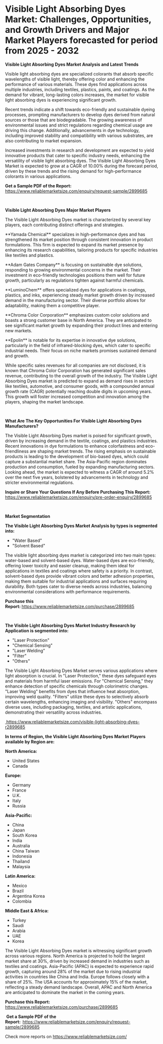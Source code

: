<p><h1>Visible Light Absorbing Dyes Market: Challenges, Opportunities, and Growth Drivers and Major Market Players forecasted for period from 2025 - 2032</h1></p><p><strong>Visible Light Absorbing Dyes Market Analysis and Latest Trends</strong></p>
<p><p>Visible light absorbing dyes are specialized colorants that absorb specific wavelengths of visible light, thereby offering color and enhancing the performance of various materials. These dyes find applications across multiple industries, including textiles, plastics, paints, and coatings. As the demand for vibrant, long-lasting colors increases, the market for visible light absorbing dyes is experiencing significant growth.</p><p>Recent trends indicate a shift towards eco-friendly and sustainable dyeing processes, prompting manufacturers to develop dyes derived from natural sources or those that are biodegradable. The growing awareness of environmental issues and strict regulations regarding chemical usage are driving this change. Additionally, advancements in dye technology, including improved stability and compatibility with various substrates, are also contributing to market expansion.</p><p>Increased investments in research and development are expected to yield innovative products that cater to specific industry needs, enhancing the versatility of visible light absorbing dyes. The Visible Light Absorbing Dyes Market is expected to grow at a CAGR of 10.00% during the forecast period, driven by these trends and the rising demand for high-performance colorants in various applications.</p></p>
<p><strong>Get a Sample PDF of the Report:&nbsp;</strong> <a href="https://www.reliablemarketsize.com/enquiry/request-sample/2899685?utm_campaign=2876&utm_medium=2&utm_source=Github&utm_content=ia&utm_term=16032025&utm_id=visible-light-absorbing-dyes">https://www.reliablemarketsize.com/enquiry/request-sample/2899685</a></p>
<p>&nbsp;</p>
<p><strong>Visible Light Absorbing Dyes Major Market Players</strong></p>
<p><p>The Visible Light Absorbing Dyes market is characterized by several key players, each contributing distinct offerings and strategies. </p><p>**Yamada Chemical** specializes in high-performance dyes and has strengthened its market position through consistent innovation in product formulations. This firm is expected to expand its market presence by enhancing its research capabilities, tailoring products for specific industries like textiles and plastics.</p><p>**Adam Gates Company** is focusing on sustainable dye solutions, responding to growing environmental concerns in the market. Their investment in eco-friendly technologies positions them well for future growth, particularly as regulations tighten against harmful chemicals.</p><p>**LuminoChem** offers specialized dyes for applications in coatings, plastics, and inks, experiencing steady market growth driven by increased demand in the manufacturing sector. Their diverse portfolio allows for adaptability, making them a competitive player.</p><p>**Chroma Color Corporation** emphasizes custom color solutions and boasts a strong customer base in North America. They are anticipated to see significant market growth by expanding their product lines and entering new markets.</p><p>**Epolin** is notable for its expertise in innovative dye solutions, particularly in the field of infrared-blocking dyes, which cater to specific industrial needs. Their focus on niche markets promises sustained demand and growth.</p><p>While specific sales revenues for all companies are not disclosed, it is known that Chroma Color Corporation has generated significant sales revenue, contributing to the overall growth of the industry. The Visible Light Absorbing Dyes market is predicted to expand as demand rises in sectors like textiles, automotive, and consumer goods, with a compounded annual growth rate (CAGR) potentially reaching double digits in upcoming years. This growth will foster increased competition and innovation among the players, shaping the market landscape.</p></p>
<p>&nbsp;</p>
<p><strong>What Are The Key Opportunities For Visible Light Absorbing Dyes Manufacturers?</strong></p>
<p><p>The Visible Light Absorbing Dyes market is poised for significant growth, driven by increasing demand in the textile, coatings, and plastics industries. Recent innovations in dye formulations to enhance colorfastness and eco-friendliness are shaping market trends. The rising emphasis on sustainable products is leading to the development of bio-based dyes, which could capture a substantial market share. The Asia-Pacific region dominates production and consumption, fueled by expanding manufacturing sectors. Looking ahead, the market is expected to witness a CAGR of around 5.2% over the next five years, bolstered by advancements in technology and stricter environmental regulations.</p></p>
<p><strong>Inquire or Share Your Questions If Any Before Purchasing This Report:</strong> <a href="https://www.reliablemarketsize.com/enquiry/pre-order-enquiry/2899685?utm_campaign=2876&utm_medium=2&utm_source=Github&utm_content=ia&utm_term=16032025&utm_id=visible-light-absorbing-dyes">https://www.reliablemarketsize.com/enquiry/pre-order-enquiry/2899685</a></p>
<p>&nbsp;</p>
<p><strong>Market Segmentation</strong></p>
<p><strong>The Visible Light Absorbing Dyes Market Analysis by types is segmented into:</strong></p>
<p><ul><li>"Water Based"</li><li>"Solvent Based"</li></ul></p>
<p><p>The visible light absorbing dyes market is categorized into two main types: water-based and solvent-based dyes. Water-based dyes are eco-friendly, offering lower toxicity and easier cleanup, making them ideal for applications in textiles and coatings where safety is a priority. In contrast, solvent-based dyes provide vibrant colors and better adhesion properties, making them suitable for industrial applications and surfaces requiring durability. Both types cater to diverse needs across industries, balancing environmental considerations with performance requirements.</p></p>
<p><strong>Purchase this Report:&nbsp;</strong><a href="https://www.reliablemarketsize.com/purchase/2899685?utm_campaign=2876&utm_medium=2&utm_source=Github&utm_content=ia&utm_term=16032025&utm_id=visible-light-absorbing-dyes">https://www.reliablemarketsize.com/purchase/2899685</a></p>
<p>&nbsp;</p>
<p><strong>The Visible Light Absorbing Dyes Market Industry Research by Application is segmented into:</strong></p>
<p><ul><li>"Laser Protection"</li><li>"Chemical Sensing"</li><li>"Laser Welding"</li><li>"Filter"</li><li>"Others"</li></ul></p>
<p><p>The Visible Light Absorbing Dyes Market serves various applications where light absorption is crucial. In "Laser Protection," these dyes safeguard eyes and materials from harmful laser emissions. For "Chemical Sensing," they enhance detection of specific chemicals through colorimetric changes. "Laser Welding" benefits from dyes that influence heat absorption, improving weld quality. "Filters" utilize these dyes to selectively absorb certain wavelengths, enhancing imaging and visibility. "Others" encompass diverse uses, including packaging, textiles, and artistic applications, demonstrating their versatility across industries.</p></p>
<p><a href="https://www.reliablemarketsize.com/visible-light-absorbing-dyes-r2899685?utm_campaign=2876&utm_medium=2&utm_source=Github&utm_content=ia&utm_term=16032025&utm_id=visible-light-absorbing-dyes">&nbsp;https://www.reliablemarketsize.com/visible-light-absorbing-dyes-r2899685</a></p>
<p><strong>In terms of Region, the Visible Light Absorbing Dyes Market Players available by Region are:</strong></p>
<p>
    <p> <strong> North America: </strong>
        <ul>
            <li>United States</li>
            <li>Canada</li>
        </ul>
        </p> 
    <p> <strong> Europe: </strong>
        <ul>
            <li>Germany</li>
            <li>France</li>
            <li>U.K.</li>
            <li>Italy</li>
            <li>Russia</li>
        </ul>
        </p> 
    <p> <strong> Asia-Pacific: </strong>
        <ul>
            <li>China</li>
            <li>Japan</li>
            <li>South Korea</li>
            <li>India</li>
            <li>Australia</li>
            <li>China Taiwan</li>
            <li>Indonesia</li>
            <li>Thailand</li>
            <li>Malaysia</li>
        </ul>
        </p> 
    <p> <strong> Latin America: </strong>
        <ul>
            <li>Mexico</li>
            <li>Brazil</li>
            <li>Argentina Korea</li>
            <li>Colombia</li>
        </ul>
        </p> 
    <p> <strong> Middle East & Africa: </strong>
        <ul>
            <li>Turkey</li>
            <li>Saudi</li>
            <li>Arabia</li>
            <li>UAE</li>
            <li>Korea</li>
        </ul>
    </p>
    </p>
<p><p>The Visible Light Absorbing Dyes market is witnessing significant growth across various regions. North America is projected to hold the largest market share at 30%, driven by increased demand in industries such as textiles and coatings. Asia-Pacific (APAC) is expected to experience rapid growth, capturing around 28% of the market due to rising industrial activities in countries like China and India. Europe follows closely with a share of 25%. The USA accounts for approximately 15% of the market, reflecting a steady demand landscape. Overall, APAC and North America are anticipated to dominate the market in the coming years.</p></p>
<p><strong>Purchase this Report: </strong><a href="https://www.reliablemarketsize.com/purchase/2899685?utm_campaign=2876&utm_medium=2&utm_source=Github&utm_content=ia&utm_term=16032025&utm_id=visible-light-absorbing-dyes">https://www.reliablemarketsize.com/purchase/2899685</a></p>
<p>&nbsp;<strong>Get a Sample PDF of the Report:&nbsp;&nbsp;</strong><a href="https://www.reliablemarketsize.com/enquiry/request-sample/2899685?utm_campaign=2876&utm_medium=2&utm_source=Github&utm_content=ia&utm_term=16032025&utm_id=visible-light-absorbing-dyes">https://www.reliablemarketsize.com/enquiry/request-sample/2899685</a></p>
<p><strong></strong></p>
<p>Check more reports on <a href="https://www.reliablemarketsize.com/?utm_campaign=2876&utm_medium=2&utm_source=Github&utm_content=ia&utm_term=16032025&utm_id=visible-light-absorbing-dyes">https://www.reliablemarketsize.com/</a></p>